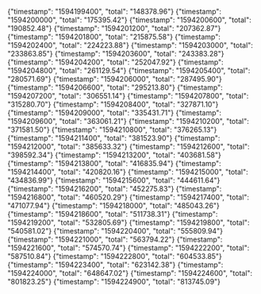 {"timestamp": "1594199400", "total": "148378.96"}
{"timestamp": "1594200000", "total": "175395.42"} 
{"timestamp": "1594200600", "total": "190852.48"} 
{"timestamp": "1594201200", "total": "207362.87"} 
{"timestamp": "1594201800", "total": "215875.58"}
{"timestamp": "1594202400", "total": "224223.88"} 
{"timestamp": "1594203000", "total": "233863.85"}
{"timestamp": "1594203600", "total": "243383.28"} 
{"timestamp": "1594204200", "total": "252047.92"} 
{"timestamp": "1594204800", "total": "261129.54"} 
{"timestamp": "1594205400", "total": "280571.69"} 
{"timestamp": "1594206000", "total": "287495.90"} 
{"timestamp": "1594206600", "total": "295213.80"} 
{"timestamp": "1594207200", "total": "306551.14"}
{"timestamp": "1594207800", "total": "315280.70"} 
{"timestamp": "1594208400", "total": "327871.10"} 
{"timestamp": "1594209000", "total": "335431.71"} 
{"timestamp": "1594209600", "total": "363061.21"} 
{"timestamp": "1594210200", "total": "371581.50"} 
{"timestamp": "1594210800", "total": "376265.13"} 
{"timestamp": "1594211400", "total": "381523.90"} 
{"timestamp": "1594212000", "total": "385633.32"} 
{"timestamp": "1594212600", "total": "398592.34"} 
{"timestamp": "1594213200", "total": "403681.58"} 
{"timestamp": "1594213800", "total": "416835.94"} 
{"timestamp": "1594214400", "total": "420820.16"} 
{"timestamp": "1594215000", "total": "434836.99"} 
{"timestamp": "1594215600", "total": "444611.64"} 
{"timestamp": "1594216200", "total": "452275.83"} 
{"timestamp": "1594216800", "total": "460520.29"} 
{"timestamp": "1594217400", "total": "471077.94"} 
{"timestamp": "1594218000", "total": "485043.26"} 
{"timestamp": "1594218600", "total": "511738.31"} 
{"timestamp": "1594219200", "total": "532805.69"} 
{"timestamp": "1594219800", "total": "540581.02"} 
{"timestamp": "1594220400", "total": "555809.94"} 
{"timestamp": "1594221000", "total": "563794.22"} 
{"timestamp": "1594221600", "total": "574570.74"} 
{"timestamp": "1594222200", "total": "587510.84"} 
{"timestamp": "1594222800", "total": "604533.85"} 
{"timestamp": "1594223400", "total": "623142.38"} 
{"timestamp": "1594224000", "total": "648647.02"} 
{"timestamp": "1594224600", "total": "801823.25"}
{"timestamp": "1594224900", "total": "813745.09"}